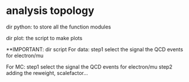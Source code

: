 # analysis topology

dir python:
to store all the function modules

dir plot:
the script to make plots

**IMPORTANT: dir script
For data:
step1 select the signal the QCD events for electron/mu


For MC:
step1 select the signal the QCD events for electron/mu
step2 adding the reweight, scalefactor...